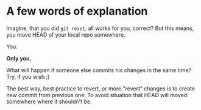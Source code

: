 # A few words of explanation

Imagine, that you did `git reset`. all works for you, correct?
But this means, you move HEAD of your local repo somewhere.

You.

__Only you.__

What will happen if someone else commits his changes in the same time?
Try, if you wish ;)

The best way, best practice to revert, or more "revert" changes is to
create new commit from previous one. To avoid situation that
HEAD will moved somewhere where it shouldn't be.
